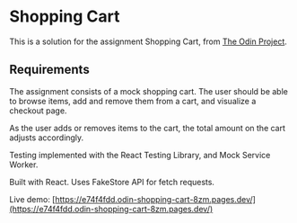 # Shopping Cart

This is a solution for the assignment Shopping Cart, from [The Odin Project](https://www.theodinproject.com/lessons/node-path-react-new-shopping-cart).

## Requirements

The assignment consists of a mock shopping cart. The user should be able to browse items, add and remove them from a cart, and visualize a checkout page.

As the user adds or removes items to the cart, the total amount on the cart adjusts accordingly.

Testing implemented with the React Testing Library, and Mock Service Worker.

Built with React. Uses FakeStore API for fetch requests.

Live demo: [https://e74f4fdd.odin-shopping-cart-8zm.pages.dev/](https://e74f4fdd.odin-shopping-cart-8zm.pages.dev/)
